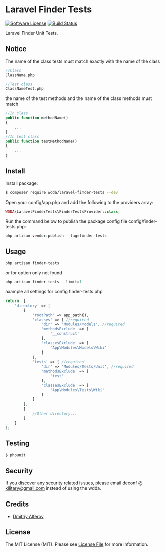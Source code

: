 # Laravel Finder Tests

[![Software License][ico-license]](LICENSE.md)
[![Build Status](https://travis-ci.org/wdda/laravel-finder-tests.svg?branch=v1.0.0)](https://travis-ci.org/wdda/laravel-finder-tests)

Laravel Finder Unit Tests. 

## Notice

The name of the class tests must match exactly with the name of the class
 ```php
//Class
ClassName.php

//Test class
ClassNameTest.php
```
the name of the test methods and the name of the class methods must match
 
```php
//In class
public function methodName() 
{
    ...
}
//In test class
public function testMethodName() 
{
    ...
}
```

## Install

Install package:

``` bash
$ composer require wdda/laravel-finder-tests --dev
```

Open your config/app.php and add the following to the providers array:
``` php
WDDA\LaravelFinderTests\FinderTestsProvider::class,
```

Run the command below to publish the package config file config/finder-tests.php:

``` php
php artisan vendor:publish --tag=finder-tests
```

## Usage

``` php
php artisan finder-tests
```
or for option only not found
``` php
php artisan finder-tests --limit=1
```

axample all settings for config finder-tests.php
```php
return  [
    'directory' => [
        [
            'rootPath' => app_path(),
            'classes' => [ //required
                'dir' => 'Modules/Models', //required
                'methodsExclude' => [
                    '__construct'
                ],
                'classesExclude' => [
                    'App\Modules\Models\Wiki'
                ]
            ],
            'tests' => [ //required
                'dir' => 'Modules/Tests/Unit', //required
                'methodsExclude' => [
                    'test'
                ],
                'classesExclude' => [
                    'App\Modules\Tests\Wiki'
                ]
            ]
        ],
        [
            //Other directory...
        ]
    ]
];

```


## Testing

``` bash
$ phpunit
```

## Security

If you discover any security related issues, please email deconf @ kilitary@gmail.com instead of using the wdda.

## Credits

- [Dmitriy Alferov][link-author]

## License

The MIT License (MIT). Please see [License File](LICENSE.md) for more information.

[ico-version]: https://img.shields.io/packagist/v/wdda/laravel-finder-tests.svg?style=flat-square
[ico-license]: https://img.shields.io/badge/license-MIT-brightgreen.svg?style=flat-square
[link-author]: https://github.com/wdda

